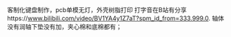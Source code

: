 客制化键盘制作，pcb单模无灯，外壳树脂打印
打字音在B站有分享https://www.bilibili.com/video/BV1YA4y1Z7aT?spm_id_from=333.999.0.
轴体没有润轴下垫没有加，夹心棉和底棉都有；
